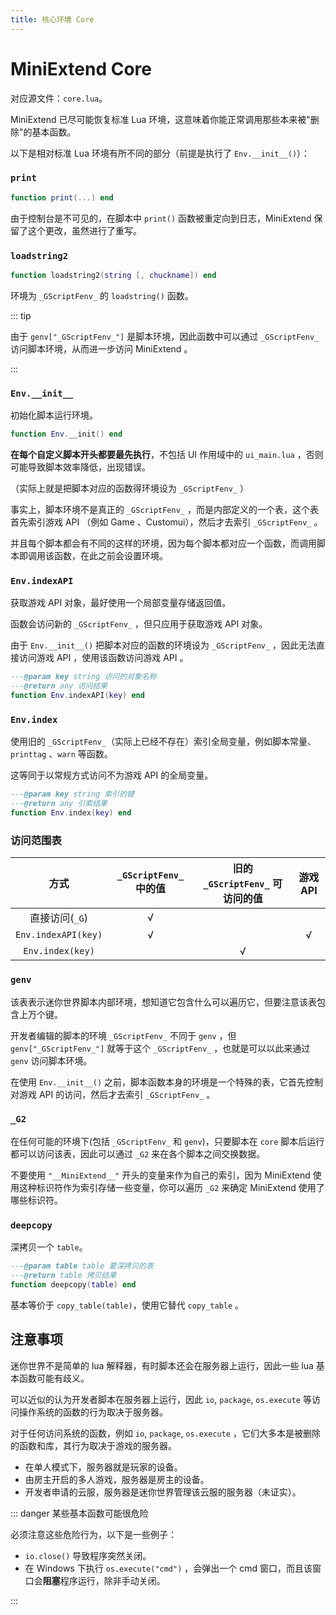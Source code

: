 ```yaml
---
title: 核心环境 Core
---
```




# MiniExtend Core

对应源文件：`core.lua`。

MiniExtend 已尽可能恢复标准 Lua 环境，这意味着你能正常调用那些本来被"删除"的基本函数。

以下是相对标准 Lua 环境有所不同的部分（前提是执行了 `Env.__init__()`）：

### `print`

```lua
function print(...) end
```

由于控制台是不可见的，在脚本中 `print()` 函数被重定向到日志，MiniExtend 保留了这个更改，虽然进行了重写。

### `loadstring2`

```lua
function loadstring2(string [, chuckname]) end
```

环境为 `_GScriptFenv_` 的 `loadstring()` 函数。

::: tip

由于 `genv["_GScriptFenv_"]` 是脚本环境，因此函数中可以通过 `_GScriptFenv_` 访问脚本环境，从而进一步访问 MiniExtend 。

:::

### `Env.__init__`

初始化脚本运行环境。

```lua
function Env.__init() end
```

**在每个自定义脚本开头都要最先执行**，不包括 UI 作用域中的 `ui_main.lua` ，否则可能导致脚本效率降低，出现错误。

（实际上就是把脚本对应的函数得环境设为 `_GScriptFenv_` ）

事实上，脚本环境不是真正的 `_GScriptFenv_` ，而是内部定义的一个表，这个表首先索引游戏 API （例如 Game 、Customui），然后才去索引 `_GScriptFenv_` 。

并且每个脚本都会有不同的这样的环境，因为每个脚本都对应一个函数，而调用脚本即调用该函数，在此之前会设置环境。

### `Env.indexAPI`

获取游戏 API 对象，最好使用一个局部变量存储返回值。

函数会访问新的 `_GScriptFenv_` ，但只应用于获取游戏 API 对象。

由于 `Env.__init__()` 把脚本对应的函数的环境设为 `_GScriptFenv_` ，因此无法直接访问游戏 API ，使用该函数访问游戏 API 。

```lua
---@param key string 访问的对象名称
---@return any 访问结果
function Env.indexAPI(key) end
```

### `Env.index`

使用旧的 `_GScriptFenv_`（实际上已经不存在）索引全局变量，例如脚本常量、 `printtag` 、`warn` 等函数。

这等同于以常规方式访问不为游戏 API 的全局变量。

```lua
---@param key string 索引的键
---@return any 引索结果
function Env.index(key) end
```

### 访问范围表

| 方式 | `_GScriptFenv_` 中的值 | 旧的 `_GScriptFenv_` 可访问的值 | 游戏 API
| :-: | :-: | :-: | :-: |
| 直接访问(`_G`) | √ | | |
| `Env.indexAPI(key)` | √ | | √ |
| `Env.index(key)` | | √ | |


### `genv`

该表表示迷你世界脚本内部环境，想知道它包含什么可以遍历它，但要注意该表包含上万个键。

开发者编辑的脚本的环境 `_GScriptFenv_` 不同于 `genv` ，但 `genv["_GScriptFenv_"]` 就等于这个 `_GScriptFenv_` ，也就是可以以此来通过 `genv` 访问脚本环境。

在使用 `Env.__init__()` 之前，脚本函数本身的环境是一个特殊的表，它首先控制对游戏 API 的访问，然后才去索引 `_GScriptFenv_` 。

### `_G2`

在任何可能的环境下(包括 `_GScriptFenv_` 和 `genv`)，只要脚本在 `core` 脚本后运行都可以访问该表，因此可以通过 `_G2` 来在各个脚本之间交换数据。

不要使用 `"__MiniExtend__"` 开头的变量来作为自己的索引，因为 MiniExtend 使用这种标识符作为索引存储一些变量，你可以遍历 `_G2` 来确定 MiniExtend 使用了哪些标识符。

### `deepcopy`

深拷贝一个 `table`。

```lua
---@param table table 要深拷贝的表
---@return table 拷贝结果
function deepcopy(table) end
```

基本等价于 `copy_table(table)`，使用它替代 `copy_table` 。

## 注意事项

迷你世界不是简单的 lua 解释器，有时脚本还会在服务器上运行，因此一些 lua 基本函数可能有歧义。

可以近似的认为开发者脚本在服务器上运行，因此 `io`, `package`, `os.execute` 等访问操作系统的函数的行为取决于服务器。

对于任何访问系统的函数，例如 `io`, `package`, `os.execute` ，它们大多本是被删除的函数和库，其行为取决于游戏的服务器。

- 在单人模式下，服务器就是玩家的设备。
- 由房主开启的多人游戏，服务器是房主的设备。
- 开发者申请的云服，服务器是迷你世界管理该云服的服务器（未证实）。

::: danger 某些基本函数可能很危险

必须注意这些危险行为，以下是一些例子：

- `io.close()` 导致<span title="这似乎会使游戏保存，再次打开地图仍是玩法模式，然后继续关闭……所以请使用编辑模式打开">程序突然关闭</span>。
- 在 Windows 下执行 `os.execute("cmd")` ，会弹出一个 cmd 窗口，而且该窗口会**阻塞**程序运行，除非手动关闭。

:::